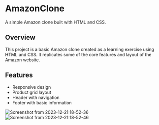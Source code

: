 # AmazonClone

A simple Amazon clone built with HTML and CSS.

## Overview

This project is a basic Amazon clone created as a learning exercise using HTML and CSS. It replicates some of the core features and layout of the Amazon website.

## Features

- Responsive design
- Product grid layout
- Header with navigation
- Footer with basic information



![Screenshot from 2023-12-21 18-52-36](https://github.com/aaishafarooq/AmazonClone/assets/79264812/95dbb509-ce95-4c50-b25e-8e644e6450ef)
![Screenshot from 2023-12-21 18-52-46](https://github.com/aaishafarooq/AmazonClone/assets/79264812/0de55cf1-fa04-4a5f-b517-1f3a7a38ff47)
